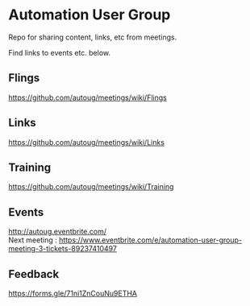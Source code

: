 # Automation User Group

Repo for sharing content, links, etc from meetings. 

Find links to events etc. below.

## Flings<br>
https://github.com/autoug/meetings/wiki/Flings

## Links<br>
https://github.com/autoug/meetings/wiki/Links

## Training<br>
https://github.com/autoug/meetings/wiki/Training

## Events<br>
http://autoug.eventbrite.com/<br>
Next meeting : https://www.eventbrite.com/e/automation-user-group-meeting-3-tickets-89237410497

## Feedback<br>
https://forms.gle/71ni1ZnCouNu9ETHA

